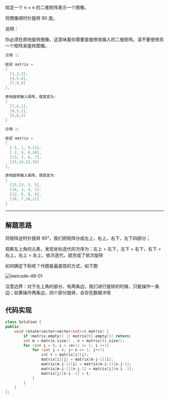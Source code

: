 给定一个 n × n 的二维矩阵表示一个图像。

将图像顺时针旋转 90 度。

说明：

你必须在原地旋转图像，这意味着你需要直接修改输入的二维矩阵。请不要使用另一个矩阵来旋转图像。

```cpp
示例 1:

给定 matrix =
[
  [1,2,3],
  [4,5,6],
  [7,8,9]
],

原地旋转输入矩阵，使其变为:
[
  [7,4,1],
  [8,5,2],
  [9,6,3]
]

示例 2:

给定 matrix =
[
  [ 5, 1, 9,11],
  [ 2, 4, 8,10],
  [13, 3, 6, 7],
  [15,14,12,16]
],

原地旋转输入矩阵，使其变为:
[
  [15,13, 2, 5],
  [14, 3, 4, 1],
  [12, 6, 8, 9],
  [16, 7,10,11]
]
```

---

## 解题思路

将矩阵逆时针旋转 90°，我们把矩阵分成左上，右上，右下，左下四部分；

观察左上角的元素，发现坐标迭代的次序为：左上 = 左下，左下 = 右下，右下 = 右上，右上 = 左上，依次迭代，就完成了依次旋转

如何确定下标呢？作图是最直观的方式，如下图

![leetcode-48-01](https://muyids.oss-cn-beijing.aliyuncs.com/leetcode-48-01.png)

注意边界：对于左上角的部分，有两条边，我们进行旋转的时候，只能操作一条边；如果操作两条边，四个部分旋转，会存在数据冲突

## 代码实现

```cpp
class Solution {
public:
    void rotate(vector<vector<int>>& matrix) {
        if (matrix.empty() || matrix[0].empty()) return;
        int m = matrix.size() , n = matrix[0].size();
        for (int i = 0; i < (m+1) >> 1; i ++){
            for (int j = 0; j< n >> 1; j++){
                int t = matrix[i][j];
                matrix[i][j] = matrix[m-j-1][i];
                matrix[m-j-1][i] = matrix[m-i-1][n-j-1];
                matrix[m-i-1][n-j-1] = matrix[j][n-i -1];
                matrix[j][n-i -1] = t;
            }
        }
    }
};
```

